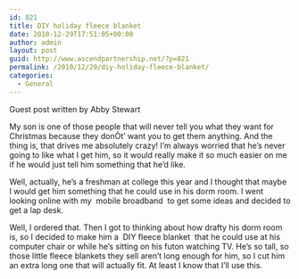 ```yaml
---
id: 821
title: DIY holiday fleece blanket
date: 2010-12-29T17:51:05+00:00
author: admin
layout: post
guid: http://www.ascendpartnership.net/?p=821
permalink: /2010/12/29/diy-holiday-fleece-blanket/
categories:
  - General
---
```

Guest post written by Abby Stewart

My son is one of those people that will never tell you what they want for Christmas because they donÕt&#8217; want you to get them anything. And the thing is, that drives me absolutely crazy! I&#8217;m always worried that he&#8217;s never going to like what I get him, so it would really make it so much easier on me if he would just tell him something that he&#8217;d like.

Well, actually, he&#8217;s a freshman at college this year and I thought that maybe I would get him something that he could use in his dorm room. I went looking online with my &nbsp;mobile broadband&nbsp; to get some ideas and decided to get a lap desk.

Well, I ordered that. Then I got to thinking about how drafty his dorm room is, so I decided to make him a &nbsp;DIY fleece blanket&nbsp; that he could use at his computer chair or while he&#8217;s sitting on his futon watching TV. He&#8217;s so tall, so those little fleece blankets they sell aren&#8217;t long enough for him, so I cut him an extra long one that will actually fit. At least I know that I&#8217;ll use this.